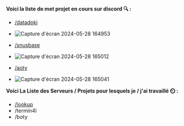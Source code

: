 **Voici la liste de met projet en cours sur discord 🔍 :**
- [/datadoki](https://discord.gg/RHb8UyFb)
- ![Capture d'écran 2024-05-28 164953](https://github.com/xirix123abc/xirix123abc/assets/165948270/afc79ca2-8619-4f0c-b7b1-4e8478d7488a)


- [/snusbase](https://discord.gg/tyUNJPPY)
- ![Capture d'écran 2024-05-28 165012](https://github.com/xirix123abc/xirix123abc/assets/165948270/46b470ab-c5b7-4e15-85b9-5cf1613a293e)


- [/aoty](https://discord.gg/dUtWSjrw)
- ![Capture d'écran 2024-05-28 165041](https://github.com/xirix123abc/xirix123abc/assets/165948270/5c99453a-51af-487a-b030-b76505be90ca)


**Voici La Liste des Serveurs / Projets pour lesquels je / j'ai travaillé ⏲️ :**
- [/lookup](https://discord.gg/lookup)
- /termin4l
- /boty
